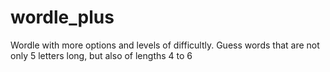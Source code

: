 # wordle_plus
Wordle with more options and levels of difficultly. Guess words that are not only 5 letters long, but also of lengths 4 to 6
